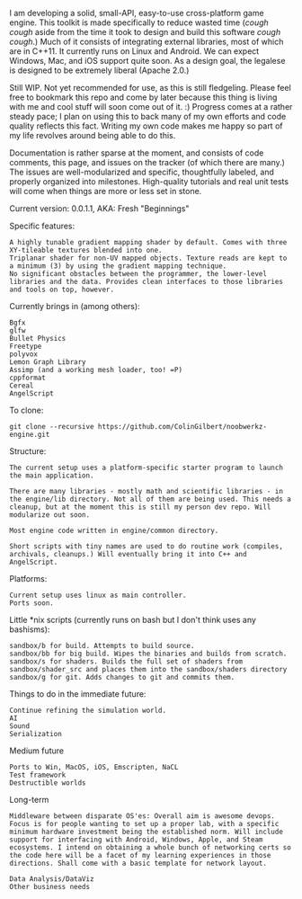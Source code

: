 I am developing a solid, small-API, easy-to-use cross-platform game engine. This toolkit is made specifically to reduce wasted time (*cough cough* aside from the time it took to design and build this software *cough cough*.) Much of it consists of integrating external libraries, most of which are in C++11. It currently runs on Linux and Android. We can expect Windows, Mac, and iOS support quite soon. As a design goal, the legalese is designed to be extremely liberal (Apache 2.0.)

Still WIP. Not yet recommended for use, as this is still fledgeling. Please feel free to bookmark this repo and come by later because this thing is living with me and cool stuff will soon come out of it. :) Progress comes at a rather steady pace; I plan on using this to back many of my own efforts and code quality reflects this fact. Writing my own code makes me happy so part of my life revolves around being able to do this.

Documentation is rather sparse at the moment, and consists of code comments, this page, and issues on the tracker (of which there are many.) The issues are well-modularized and specific, thoughtfully labeled, and properly organized into milestones. High-quality tutorials and real unit tests will come when things are more or less set in stone.

Current version: 0.0.1.1, AKA: Fresh "Beginnings"

Specific features:
```
A highly tunable gradient mapping shader by default. Comes with three XY-tileable textures blended into one.
Triplanar shader for non-UV mapped objects. Texture reads are kept to a minimum (3) by using the gradient mapping technique.
No significant obstacles between the programmer, the lower-level libraries and the data. Provides clean interfaces to those libraries and tools on top, however.
```

Currently brings in (among others):
```
Bgfx
glfw
Bullet Physics
Freetype
polyvox
Lemon Graph Library 
Assimp (and a working mesh loader, too! =P)
cppformat
Cereal
AngelScript
```

To clone:
```
git clone --recursive https://github.com/ColinGilbert/noobwerkz-engine.git
```

Structure:
```
The current setup uses a platform-specific starter program to launch the main application.

There are many libraries - mostly math and scientific libraries - in the engine/lib directory. Not all of them are being used. This needs a cleanup, but at the moment this is still my person dev repo. Will modularize out soon.

Most engine code written in engine/common directory.

Short scripts with tiny names are used to do routine work (compiles, archivals, cleanups.) Will eventually bring it into C++ and AngelScript.
```

Platforms:
```
Current setup uses linux as main controller.
Ports soon.
```


Little *nix scripts (currently runs on bash but I don't think uses any bashisms):
```
sandbox/b for build. Attempts to build source.
sandbox/bb for big build. Wipes the binaries and builds from scratch.
sandbox/s for shaders. Builds the full set of shaders from sandbox/shader_src and places them into the sandbox/shaders directory
sandbox/g for git. Adds changes to git and commits them.
```

Things to do in the immediate future:
```
Continue refining the simulation world.
AI
Sound
Serialization
```

Medium future
```
Ports to Win, MacOS, iOS, Emscripten, NaCL
Test framework
Destructible worlds
```

Long-term
```
Middleware between disparate OS'es: Overall aim is awesome devops. Focus is for people wanting to set up a proper lab, with a specific minimum hardware investment being the established norm. Will include support for interfacing with Android, Windows, Apple, and Steam ecosystems. I intend on obtaining a whole bunch of networking certs so the code here will be a facet of my learning experiences in those directions. Shall come with a basic template for network layout.

Data Analysis/DataViz
Other business needs
```
